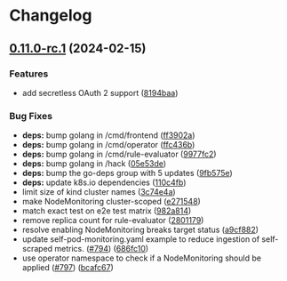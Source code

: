 # Changelog

## [0.11.0-rc.1](https://github.com/GoogleCloudPlatform/prometheus-engine/compare/v0.10.0-rc.1...v0.11.0-rc.1) (2024-02-15)


### Features

* add secretless OAuth 2 support ([8194baa](https://github.com/GoogleCloudPlatform/prometheus-engine/commit/8194baae3e30dcec6b88d66ae2cc361dcb33aeef))


### Bug Fixes

* **deps:** bump golang in /cmd/frontend ([ff3902a](https://github.com/GoogleCloudPlatform/prometheus-engine/commit/ff3902aeddb41eab6ac36bc58bb577118dd0a56d))
* **deps:** bump golang in /cmd/operator ([ffc436b](https://github.com/GoogleCloudPlatform/prometheus-engine/commit/ffc436b184ea7bc70ab3a4b73d8af437ffaddc90))
* **deps:** bump golang in /cmd/rule-evaluator ([9977fc2](https://github.com/GoogleCloudPlatform/prometheus-engine/commit/9977fc2f5af68db164c559d45f1f17d6ea844235))
* **deps:** bump golang in /hack ([05e53de](https://github.com/GoogleCloudPlatform/prometheus-engine/commit/05e53de9ceae91df95f28ed1d1912f2458f1f98a))
* **deps:** bump the go-deps group with 5 updates ([9fb575e](https://github.com/GoogleCloudPlatform/prometheus-engine/commit/9fb575e2b0a7709194bd41a8934987d7bce3f489))
* **deps:** update k8s.io dependencies ([110c4fb](https://github.com/GoogleCloudPlatform/prometheus-engine/commit/110c4fb3ed9bf5a692f747a3dd6ecd44b1931e20))
* limit size of kind cluster names ([3c74e4a](https://github.com/GoogleCloudPlatform/prometheus-engine/commit/3c74e4a0c39c412c8871bb61a74b2a071c5437a2))
* make NodeMonitoring cluster-scoped ([e271548](https://github.com/GoogleCloudPlatform/prometheus-engine/commit/e2715488d72b2733b73735db76c2aa0d091e7f14))
* match exact test on e2e test matrix ([982a814](https://github.com/GoogleCloudPlatform/prometheus-engine/commit/982a8144b8e048b0545c0f8be801c230c0a14433))
* remove replica count for rule-evaluator ([2801179](https://github.com/GoogleCloudPlatform/prometheus-engine/commit/2801179640b9410405290829bd3822672855a513))
* resolve enabling NodeMonitoring breaks target status ([a9cf882](https://github.com/GoogleCloudPlatform/prometheus-engine/commit/a9cf8826042147b5f04a0edd649d67c986f85fb4))
* update self-pod-monitoring.yaml example to reduce ingestion of self-scraped metrics. ([#794](https://github.com/GoogleCloudPlatform/prometheus-engine/issues/794)) ([686fc10](https://github.com/GoogleCloudPlatform/prometheus-engine/commit/686fc100079d5f9c9b89fba04b6c9b38986eb938))
* use operator namespace to check if a NodeMonitoring should be applied ([#797](https://github.com/GoogleCloudPlatform/prometheus-engine/issues/797)) ([bcafc67](https://github.com/GoogleCloudPlatform/prometheus-engine/commit/bcafc67fad3de0b777d11b6d02678ae84ca56122))
